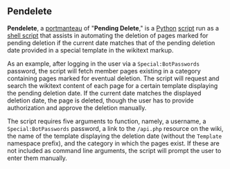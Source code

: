 ## Pendelete ##

__Pendelete__, a [portmanteau](https://en.wikipedia.org/wiki/Portmanteau) of "__Pending Delete__," is a [Python](https://en.wikipedia.org/wiki/Python_(programming_language)) [script](https://en.wikipedia.org/wiki/Scripting_language) run as a [shell script](https://en.wikipedia.org/wiki/Shell_script) that assists in automating the deletion of pages marked for pending deletion if the current date matches that of the pending deletion date provided in a special template in the wikitext markup.

As an example, after logging in the user via a `Special:BotPasswords` password, the script will fetch member pages existing in a category containing pages marked for eventual deletion. The script will request and search the wikitext content of each page for a certain template displaying the pending deletion date. If the current date matches the displayed deletion date, the page is deleted, though the user has to provide authorization and approve the deletion manually.

The script requires five arguments to function, namely, a username, a `Special:BotPasswords` password, a link to the `/api.php` resource on the wiki, the name of the template displaying the deletion date (without the `Template` namespace prefix), and the category in which the pages exist. If these are not included as command line arguments, the script will prompt the user to enter them manually.